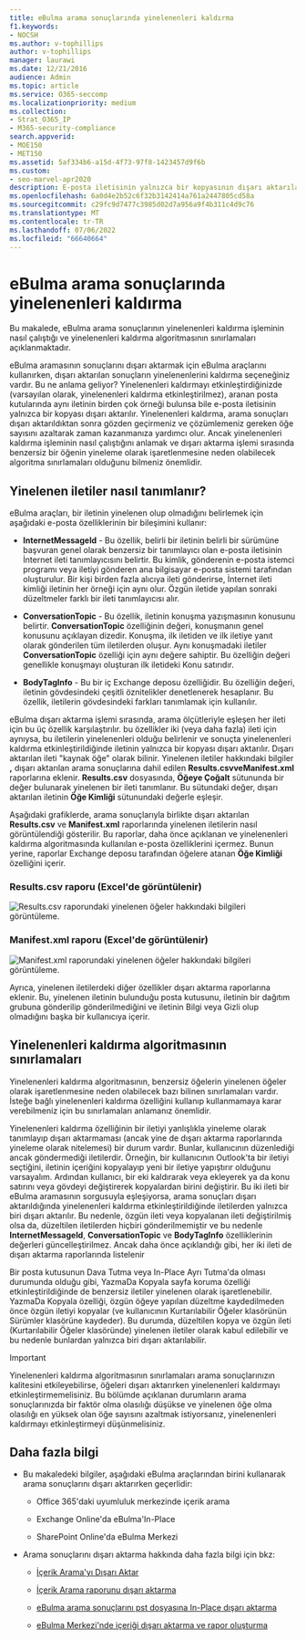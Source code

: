 ```yaml
---
title: eBulma arama sonuçlarında yinelenenleri kaldırma
f1.keywords:
- NOCSH
ms.author: v-tophillips
author: v-tophillips
manager: laurawi
ms.date: 12/21/2016
audience: Admin
ms.topic: article
ms.service: O365-seccomp
ms.localizationpriority: medium
ms.collection:
- Strat_O365_IP
- M365-security-compliance
search.appverid:
- MOE150
- MET150
ms.assetid: 5af334b6-a15d-4f73-97f8-1423457d9f6b
ms.custom:
- seo-marvel-apr2020
description: E-posta iletisinin yalnızca bir kopyasının dışarı aktarılabilmesi için yinelenen eBulma arama sonuçlarını nasıl ortadan kaldıracağınızı öğrenin.
ms.openlocfilehash: 6a0d4e2b52c6f32b3142414a761a2447805cd58a
ms.sourcegitcommit: c29fc9d7477c3985d02d7a956a9f4b311c4d9c76
ms.translationtype: MT
ms.contentlocale: tr-TR
ms.lasthandoff: 07/06/2022
ms.locfileid: "66640664"
---
```

# <a name="de-duplication-in-ediscovery-search-results"></a>eBulma arama sonuçlarında yinelenenleri kaldırma

Bu makalede, eBulma arama sonuçlarının yinelenenleri kaldırma işleminin nasıl çalıştığı ve yinelenenleri kaldırma algoritmasının sınırlamaları açıklanmaktadır.
  
eBulma aramasının sonuçlarını dışarı aktarmak için eBulma araçlarını kullanırken, dışarı aktarılan sonuçların yinelenenlerini kaldırma seçeneğiniz vardır. Bu ne anlama geliyor? Yinelenenleri kaldırmayı etkinleştirdiğinizde (varsayılan olarak, yinelenenleri kaldırma etkinleştirilmez), aranan posta kutularında aynı iletinin birden çok örneği bulunsa bile e-posta iletisinin yalnızca bir kopyası dışarı aktarılır. Yinelenenleri kaldırma, arama sonuçları dışarı aktarıldıktan sonra gözden geçirmeniz ve çözümlemeniz gereken öğe sayısını azaltarak zaman kazanmanıza yardımcı olur. Ancak yinelenenleri kaldırma işleminin nasıl çalıştığını anlamak ve dışarı aktarma işlemi sırasında benzersiz bir öğenin yineleme olarak işaretlenmesine neden olabilecek algoritma sınırlamaları olduğunu bilmeniz önemlidir.
  
## <a name="how-duplicate-messages-are-identified"></a>Yinelenen iletiler nasıl tanımlanır?

eBulma araçları, bir iletinin yinelenen olup olmadığını belirlemek için aşağıdaki e-posta özelliklerinin bir bileşimini kullanır:
  
- **InternetMessageId** - Bu özellik, belirli bir iletinin belirli bir sürümüne başvuran genel olarak benzersiz bir tanımlayıcı olan e-posta iletisinin İnternet ileti tanımlayıcısını belirtir. Bu kimlik, gönderenin e-posta istemci programı veya iletiyi gönderen ana bilgisayar e-posta sistemi tarafından oluşturulur. Bir kişi birden fazla alıcıya ileti gönderirse, İnternet ileti kimliği iletinin her örneği için aynı olur. Özgün iletide yapılan sonraki düzeltmeler farklı bir ileti tanımlayıcısı alır. 

- **ConversationTopic** - Bu özellik, iletinin konuşma yazışmasının konusunu belirtir. **ConversationTopic** özelliğinin değeri, konuşmanın genel konusunu açıklayan dizedir. Konuşma, ilk iletiden ve ilk iletiye yanıt olarak gönderilen tüm iletilerden oluşur. Aynı konuşmadaki iletiler **ConversationTopic** özelliği için aynı değere sahiptir. Bu özelliğin değeri genellikle konuşmayı oluşturan ilk iletideki Konu satırıdır. 

- **BodyTagInfo** - Bu bir iç Exchange deposu özelliğidir. Bu özelliğin değeri, iletinin gövdesindeki çeşitli öznitelikler denetlenerek hesaplanır. Bu özellik, iletilerin gövdesindeki farkları tanımlamak için kullanılır. 

eBulma dışarı aktarma işlemi sırasında, arama ölçütleriyle eşleşen her ileti için bu üç özellik karşılaştırılır. bu özellikler iki (veya daha fazla) ileti için aynıysa, bu iletilerin yinelenenleri olduğu belirlenir ve sonuçta yinelenenleri kaldırma etkinleştirildiğinde iletinin yalnızca bir kopyası dışarı aktarılır. Dışarı aktarılan ileti "kaynak öğe" olarak bilinir. Yinelenen iletiler hakkındaki bilgiler **,** dışarı aktarılan arama sonuçlarına dahil edilen **Results.csvveManifest.xml** raporlarına eklenir. **Results.csv** dosyasında, **Öğeye Çoğalt** sütununda bir değer bulunarak yinelenen bir ileti tanımlanır. Bu sütundaki değer, dışarı aktarılan iletinin **Öğe Kimliği** sütunundaki değerle eşleşir. 
  
Aşağıdaki grafiklerde, arama sonuçlarıyla birlikte dışarı aktarılan **Results.csv** ve **Manifest.xml** raporlarında yinelenen iletilerin nasıl görüntülendiği gösterilir. Bu raporlar, daha önce açıklanan ve yinelenenleri kaldırma algoritmasında kullanılan e-posta özelliklerini içermez. Bunun yerine, raporlar Exchange deposu tarafından öğelere atanan **Öğe Kimliği** özelliğini içerir. 
  
 ### <a name="resultscsv-report-viewed-in-excel"></a>Results.csv raporu (Excel'de görüntülenir)
  
![Results.csv raporundaki yinelenen öğeler hakkındaki bilgileri görüntüleme.](../media/e3d64004-3b91-4cba-b6f3-934b46cbdcdb.png)
  
 ### <a name="manifestxml-report-viewed-in-excel"></a>Manifest.xml raporu (Excel'de görüntülenir)
  
![Manifest.xml raporundaki yinelenen öğeler hakkındaki bilgileri görüntüleme.](../media/69aa4786-9883-46ff-bcae-b35e0daf4a6d.png)
  
Ayrıca, yinelenen iletilerdeki diğer özellikler dışarı aktarma raporlarına eklenir. Bu, yinelenen iletinin bulunduğu posta kutusunu, iletinin bir dağıtım grubuna gönderilip gönderilmediğini ve iletinin Bilgi veya Gizli olup olmadığını başka bir kullanıcıya içerir.
  
## <a name="limitations-of-the-de-duplication-algorithm"></a>Yinelenenleri kaldırma algoritmasının sınırlamaları

Yinelenenleri kaldırma algoritmasının, benzersiz öğelerin yinelenen öğeler olarak işaretlenmesine neden olabilecek bazı bilinen sınırlamaları vardır. İsteğe bağlı yinelenenleri kaldırma özelliğini kullanıp kullanmamaya karar verebilmeniz için bu sınırlamaları anlamanız önemlidir.
  
Yinelenenleri kaldırma özelliğinin bir iletiyi yanlışlıkla yineleme olarak tanımlayıp dışarı aktarmaması (ancak yine de dışarı aktarma raporlarında yineleme olarak nitelemesi) bir durum vardır. Bunlar, kullanıcının düzenlediği ancak göndermediği iletilerdir. Örneğin, bir kullanıcının Outlook'ta bir iletiyi seçtiğini, iletinin içeriğini kopyalayıp yeni bir iletiye yapıştırır olduğunu varsayalım. Ardından kullanıcı, bir eki kaldırarak veya ekleyerek ya da konu satırını veya gövdeyi değiştirerek kopyalardan birini değiştirir. Bu iki ileti bir eBulma aramasının sorgusuyla eşleşiyorsa, arama sonuçları dışarı aktarıldığında yinelenenleri kaldırma etkinleştirildiğinde iletilerden yalnızca biri dışarı aktarılır. Bu nedenle, özgün ileti veya kopyalanan ileti değiştirilmiş olsa da, düzeltilen iletilerden hiçbiri gönderilmemiştir ve bu nedenle **InternetMessageId**, **ConversationTopic** ve **BodyTagInfo** özelliklerinin değerleri güncelleştirilmez. Ancak daha önce açıklandığı gibi, her iki ileti de dışarı aktarma raporlarında listelenir 
  
Bir posta kutusunun Dava Tutma veya In-Place Ayrı Tutma'da olması durumunda olduğu gibi, YazmaDa Kopyala sayfa koruma özelliği etkinleştirildiğinde de benzersiz iletiler yinelenen olarak işaretlenebilir. YazmaDa Kopyala özelliği, özgün öğeye yapılan düzeltme kaydedilmeden önce özgün iletiyi kopyalar (ve kullanıcının Kurtarılabilir Öğeler klasörünün Sürümler klasörüne kaydeder). Bu durumda, düzeltilen kopya ve özgün ileti (Kurtarılabilir Öğeler klasöründe) yinelenen iletiler olarak kabul edilebilir ve bu nedenle bunlardan yalnızca biri dışarı aktarılabilir.
  
> [!IMPORTANT]
> Yinelenenleri kaldırma algoritmasının sınırlamaları arama sonuçlarınızın kalitesini etkileyebilirse, öğeleri dışarı aktarırken yinelenenleri kaldırmayı etkinleştirmemelisiniz. Bu bölümde açıklanan durumların arama sonuçlarınızda bir faktör olma olasılığı düşükse ve yinelenen öğe olma olasılığı en yüksek olan öğe sayısını azaltmak istiyorsanız, yinelenenleri kaldırmayı etkinleştirmeyi düşünmelisiniz. 
  
## <a name="more-information"></a>Daha fazla bilgi

- Bu makaledeki bilgiler, aşağıdaki eBulma araçlarından birini kullanarak arama sonuçlarını dışarı aktarırken geçerlidir:

  - Office 365'daki uyumluluk merkezinde içerik arama

  - Exchange Online'da eBulma'In-Place

  - SharePoint Online'da eBulma Merkezi

- Arama sonuçlarını dışarı aktarma hakkında daha fazla bilgi için bkz:

  - [İçerik Arama'yı Dışarı Aktar](export-search-results.md)

  - [İçerik Arama raporunu dışarı aktarma](export-a-content-search-report.md)

  - [eBulma arama sonuçlarını pst dosyasına In-Place dışarı aktarma](/exchange/security-and-compliance/in-place-ediscovery/export-search-results)

  - [eBulma Merkezi'nde içeriği dışarı aktarma ve rapor oluşturma](/SharePoint/governance/export-content-and-create-reports-in-the-ediscovery-center)
